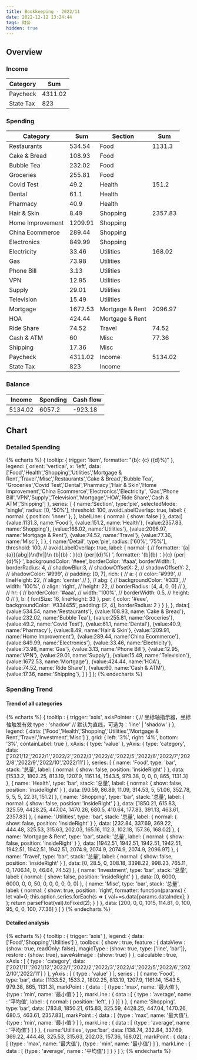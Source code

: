 ```yaml
---
title: Bookkeeping - 2022/11
date: 2022-12-12 13:24:44
tags: 财务
hidden: true
---
```


## Overview

### Income

| Category         | Sum     |
| ---------------- | ------- |
| Paycheck         | 4311.02 |
| State Tax        | 823     |

### Spending

| Category         | Sum     | Section         | Sum     |
| ---------------- | ------- | --------------- | ------- |
| Restaurants      | 534.54  | Food            | 1131.3  |
| Cake & Bread     | 108.93  | Food            |         |
| Bubble Tea       | 232.02  | Food            |         |
| Groceries        | 255.81  | Food            |         |
| Covid Test       | 49.2    | Health          | 151.2   |
| Dental           | 61.1    | Health          |         |
| Pharmacy         | 40.9    | Health          |         |
| Hair & Skin      | 8.49    | Shopping        | 2357.83 |
| Home Improvement | 1209.91 | Shopping        |         |
| China Ecommerce  | 289.44  | Shopping        |         |
| Electronics      | 849.99  | Shopping        |         |
| Electricity      | 33.46   | Utilities       | 168.02  |
| Gas              | 73.98   | Utilities       |         |
| Phone Bill       | 3.13    | Utilities       |         |
| VPN              | 12.95   | Utilities       |         |
| Supply           | 29.01   | Utilities       |         |
| Television       | 15.49   | Utilities       |         |
| Mortgage         | 1672.53 | Mortgage & Rent | 2096.97 |
| HOA              | 424.44  | Mortgage & Rent |         |
| Ride Share       | 74.52   | Travel          | 74.52   |
| Cash & ATM       | 60      | Misc            | 77.36   |
| Shipping         | 17.36   | Misc            |         |
| Paycheck         | 4311.02 | Income          | 5134.02 |
| State Tax        | 823     | Income          |         |

### Balance

| Income    | Spending  | Cash flow     |
| --------- | --------- | ------------- |
| 5134.02   | 6057.2    | -923.18       |

## Chart

### Detailed Spending

{% echarts %}
{
    tooltip: {
        trigger: 'item',
        formatter: "{b}: {c} ({d}%)"
    },
    legend: {
        orient: 'vertical',
        x: 'left',
        data:['Food','Health','Shopping','Utilities','Mortgage & Rent','Travel','Misc','Restaurants','Cake & Bread','Bubble Tea',
        'Groceries','Covid Test','Dental','Pharmacy','Hair & Skin','Home Improvement','China Ecommerce','Electronics','Electricity',
        'Gas','Phone Bill','VPN','Supply','Television','Mortgage','HOA','Ride Share','Cash & ATM','Shipping']
    },
    series: [
        {
            name:'Section',
            type:'pie',
            selectedMode: 'single',
            radius: [0, '50%'],
            threshold: 100,
            avoidLabelOverlap: true,
            label: {
                normal: {
                    position: 'inner'
                },
            },
            labelLine: {
                normal: {
                    show: false
                }
            },
            data:[
                {value:1131.3, name:'Food'},
                {value:151.2, name:'Health'},
                {value:2357.83, name:'Shopping'},
                {value:168.02, name:'Utilities'},
                {value:2096.97, name:'Mortgage & Rent'},
                {value:74.52, name:'Travel'},
                {value:77.36, name:'Misc'},
            ]
        },
        {
            name:'Detail',
            type:'pie',
            radius: ['60%', '75%'],
            threshold: 100,
            // avoidLabelOverlap: true,
            label: {
                normal: {
                    // formatter: '{a|{a}}{abg|}\n{hr|}\n  {b|{b}：}{c}  {per|{d}%}  ',
                    formatter: '{b|{b}：}{c}  {per|{d}%}  ',
                    backgroundColor: '#eee',
                    borderColor: '#aaa',
                    borderWidth: 1,
                    borderRadius: 4,
                    // shadowBlur:3,
                    // shadowOffsetX: 2,
                    // shadowOffsetY: 2,
                    // shadowColor: '#999',
                    // padding: [0, 7],
                    rich: {
                        // a: {
                        //    color: '#999',
                        //    lineHeight: 22,
                        //    align: 'center'
                        // },
                        // abg: {
                        //     backgroundColor: '#333',
                        //     width: '100%',
                        //     align: 'right',
                        //     height: 22,
                        //     borderRadius: [4, 4, 0, 0]
                        // },
                        // hr: {
                        //    borderColor: '#aaa',
                        //    width: '100%',
                        //    borderWidth: 0.5,
                        //    height: 0
                        // },
                        b: {
                            fontSize: 16,
                            lineHeight: 33
                        },
                        per: {
                            color: '#eee',
                            backgroundColor: '#334455',
                            padding: [2, 4],
                            borderRadius: 2
                        }
                    }
                },
            },
            data:[
                {value:534.54, name:'Restaurants'},
                {value:108.93, name:'Cake & Bread'},
                {value:232.02, name:'Bubble Tea'},
                {value:255.81, name:'Groceries'},
                {value:49.2, name:'Covid Test'},
                {value:61.1, name:'Dental'},
                {value:40.9, name:'Pharmacy'},
                {value:8.49, name:'Hair & Skin'},
                {value:1209.91, name:'Home Improvement'},
                {value:289.44, name:'China Ecommerce'},
                {value:849.99, name:'Electronics'},
                {value:33.46, name:'Electricity'},
                {value:73.98, name:'Gas'},
                {value:3.13, name:'Phone Bill'},
                {value:12.95, name:'VPN'},
                {value:29.01, name:'Supply'},
                {value:15.49, name:'Television'},
                {value:1672.53, name:'Mortgage'},
                {value:424.44, name:'HOA'},
                {value:74.52, name:'Ride Share'},
                {value:60, name:'Cash & ATM'},
                {value:17.36, name:'Shipping'},
            ]
        }
    ]
};
{% endecharts %}

### Spending Trend

#### Trend of all categories

{% echarts %}
{
    tooltip : {
        trigger: 'axis',
        axisPointer : {            // 坐标轴指示器，坐标轴触发有效
            type : 'shadow'        // 默认为直线，可选为：'line' | 'shadow'
        }
    },
    legend: {
        data: ['Food','Health','Shopping','Utilities','Mortgage & Rent','Travel','Investment','Misc']
    },
    grid: {
        left: '3%',
        right: '4%',
        bottom: '3%',
        containLabel: true
    },
    xAxis:  {
        type: 'value'
    },
    yAxis: {
        type: 'category',
        data: ['2021/12','2022/1','2022/2','2022/3','2022/4','2022/5','2022/6','2022/7','2022/8','2022/9','2022/10','2022/11']
    },
    series: [
        {
            name: 'Food',
            type: 'bar',
            stack: '总量',
            label: {
                normal: {
                    show: false,
                    position: 'insideRight'
                }
            },
            data: [1533.2, 1802.25, 813.19, 1207.9, 1161.14, 1543.5, 979.38, 0, 0, 0, 865, 1131.3]
        },
        {
            name: 'Health',
            type: 'bar',
            stack: '总量',
            label: {
                normal: {
                    show: false,
                    position: 'insideRight'
                }
            },
            data: [90.59, 86.89, 11.09, 314.53, 5, 51.06, 352.78, 5, 5, 5, 22.31, 151.2]
        },
        {
            name: 'Shopping',
            type: 'bar',
            stack: '总量',
            label: {
                normal: {
                    show: false,
                    position: 'insideRight'
                }
            },
            data: [1850.21, 615.83, 325.59, 4428.25, 447.04, 1470.26, 680.5, 410.64, 177.83, 391.13, 463.61, 2357.83]
        },
        {
            name: 'Utilities',
            type: 'bar',
            stack: '总量',
            label: {
                normal: {
                    show: false,
                    position: 'insideRight'
                }
            },
            data: [232.84, 337.69, 369.22, 444.48, 325.53, 315.63, 202.03, 165.16, 112.3, 102.18, 157.36, 168.02]
        },
        {
            name: 'Mortgage & Rent',
            type: 'bar',
            stack: '总量',
            label: {
                normal: {
                    show: false,
                    position: 'insideRight'
                }
            },
            data: [1942.51, 1942.51, 1942.51, 1942.51, 1942.51, 1942.51, 1942.51, 2074.9, 2074.9, 2074.9, 2074.9, 2096.97]
        },
        {
            name: 'Travel',
            type: 'bar',
            stack: '总量',
            label: {
                normal: {
                    show: false,
                    position: 'insideRight'
                }
            },
            data: [0, 28.5, 0, 308.18, 3398.22, 998.23, 765.11, 0, 1706.14, 0, 46.64, 74.52]
        },
        {
            name: 'Investment',
            type: 'bar',
            stack: '总量',
            label: {
                normal: {
                    show: false,
                    position: 'insideRight'
                }
            },
            data: [0, 6000, 6000, 0, 0, 50, 0, 0, 0, 0, 0, 0]
        },
        {
            name: 'Misc',
            type: 'bar',
            stack: '总量',
            label: {
                normal: {
                    show: true,
                    position: 'right',
                    formatter: function(params) {
                        let val=0;
                        this.option.series.forEach(s => {
                            val+=s.data[params.dataIndex];
                        } );
                        return parseFloat(val).toFixed(2);
                    }
                }
            },
            data: [200, 0, 0, 1015, 114.81, 0, 100, 95, 0, 0, 100, 77.36]
        }
    ]
}
{% endecharts %}

#### Detailed analysis

{% echarts %}
{
    tooltip : {
        trigger: 'axis'
    },
    legend: {
        data:['Food','Shopping','Utilities']
    },
    toolbox: {
        show : true,
        feature : {
            dataView : {show: true, readOnly: false},
            magicType : {show: true, type: ['line', 'bar']},
            restore : {show: true},
            saveAsImage : {show: true}
        }
    },
    calculable : true,
    xAxis : [
        {
            type : 'category',
            data: ['2021/11','2021/12','2022/1','2022/2','2022/3','2022/4','2022/5','2022/6','2022/10','2022/11']
        }
    ],
    yAxis : [
        {
            type : 'value'
        }
    ],
    series : [
        {
            name:'Food',
            type:'bar',
            data: [1133.52, 1533.2, 1802.25, 813.19, 1207.9, 1161.14, 1543.5, 979.38, 865, 1131.3],
            markPoint : {
                data : [
                    {type : 'max', name: '最大值'},
                    {type : 'min', name: '最小值'}
                ]
            },
            markLine : {
                data : [
                {
                    type : 'average',
                    name : '平均值',
                    label : {
                        normal: {
                            position: 'left',
                        }
                    }
                }]
            }
        },
        {
            name:'Shopping',
            type:'bar',
            data: [783.8, 1850.21, 615.83, 325.59, 4428.25, 447.04, 1470.26, 680.5, 463.61, 2357.83],
            markPoint : {
                data : [
                    {type : 'max', name: '最大值'},
                    {type : 'min', name: '最小值'}
                ]
            },
            markLine : {
                data : [
                    {type : 'average', name : '平均值'}
                ]
            }
        },
        {
            name:'Utilities',
            type:'bar',
            data: [138.74, 232.84, 337.69, 369.22, 444.48, 325.53, 315.63, 202.03, 157.36, 168.02],
            markPoint : {
                data : [
                    {type : 'max', name: '最大值'},
                    {type : 'min', name: '最小值'}
                ]
            },
            markLine : {
                data : [
                    {type : 'average', name : '平均值'}
                ]
            }
        }
    ]
};
{% endecharts %}